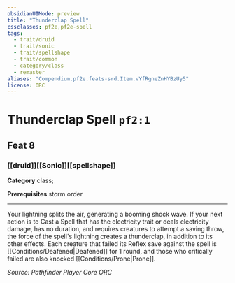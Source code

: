 ```yaml
---
obsidianUIMode: preview
title: "Thunderclap Spell"
cssclasses: pf2e,pf2e-spell
tags:
  - trait/druid
  - trait/sonic
  - trait/spellshape
  - trait/common
  - category/class
  - remaster
aliases: "Compendium.pf2e.feats-srd.Item.vYfRgneZnHYBzUy5"
license: ORC
---
```

# Thunderclap Spell `pf2:1`
## Feat 8
### [[druid]][[Sonic]][[spellshape]]

**Category** class; 



**Prerequisites** storm order
* * *
Your lightning splits the air, generating a booming shock wave. If your next action is to Cast a Spell that has the electricity trait or deals electricity damage, has no duration, and requires creatures to attempt a saving throw, the force of the spell's lightning creates a thunderclap, in addition to its other effects. Each creature that failed its Reflex save against the spell is [[Conditions/Deafened|Deafened]] for 1 round, and those who critically failed are also knocked [[Conditions/Prone|Prone]].

*Source: Pathfinder Player Core*
*ORC*